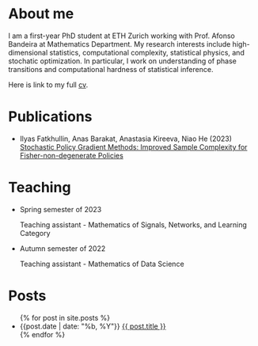# About me

I am a first-year PhD student at ETH Zurich working with Prof. Afonso Bandeira at Mathematics Department.
My research interests include
high-dimensional statistics, computational complexity, statistical physics, and stochatic optimization.
In particular, I work on understanding of phase transitions and
computational hardness of statistical inference.

Here is link to my full [cv](/files/CV_Kireeva.pdf).

# Publications
<ul>
  <li> Ilyas Fatkhullin, Anas Barakat, Anastasia Kireeva, Niao He (2023)
  <a href="https://arxiv.org/abs/2302.01734.pdf">Stochastic Policy Gradient Methods:
  Improved Sample Complexity for Fisher-non-degenerate Policies</a>
  </li>
</ul>

# Teaching

<ul>
  <li>
  Spring semester of 2023

  Teaching assistant - Mathematics of Signals, Networks, and Learning Category
  </li>

  <li>
  Autumn semester of 2022

   Teaching assistant - Mathematics of Data Science
  </li>
</ul>

# Posts
<ul>
  {% for post in site.posts %}
    <li>
      <span>{{post.date | date: "%b, %Y"}}</span>
      	<a href="{{ post.url }}">{{ post.title }}</a>
    </li>
  {% endfor %}
</ul>
